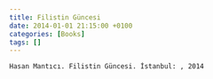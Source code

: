 ```yaml
---
title: Filistin Güncesi
date: 2014-01-01 21:15:00 +0100
categories: [Books]
tags: []
---
```


```Hasan Mantıcı. Filistin Güncesi. İstanbul: , 2014```

